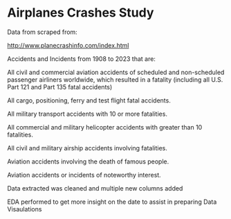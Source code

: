# Airplanes Crashes Study
 
 Data from scraped from:
 
 http://www.planecrashinfo.com/index.html

 Accidents and Incidents from 1908 to 2023 that are:

All civil and commercial aviation accidents of scheduled and non-scheduled passenger airliners worldwide, which resulted in a fatality (including all U.S. Part 121 and Part 135 fatal accidents)

All cargo, positioning, ferry and test flight fatal accidents.

All military transport accidents with 10 or more fatalities.

All commercial and military helicopter accidents with greater than 10 fatalities.

All civil and military airship accidents involving fatalities.

Aviation accidents involving the death of famous people.

Aviation accidents or incidents of noteworthy interest.

Data extracted was cleaned and multiple new columns added

EDA performed to get more insight on the date to assist in preparing Data Visaulations
